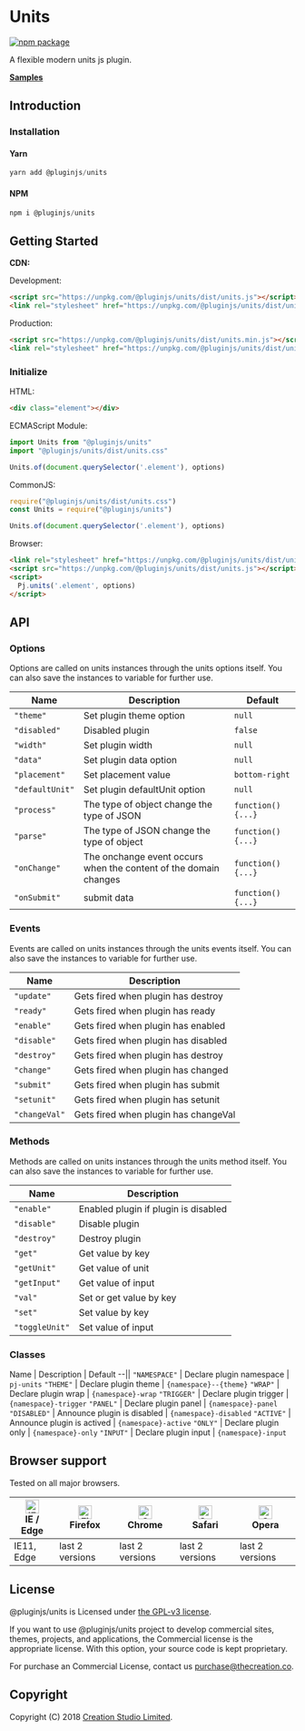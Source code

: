 # Units

[![npm package](https://img.shields.io/npm/v/@pluginjs/units.svg)](https://www.npmjs.com/package/@pluginjs/units)

A flexible modern units js plugin.

**[Samples](https://codesandbox.io/s/github/pluginjs/pluginjs/tree/master/modules/units/samples)**

## Introduction

### Installation

#### Yarn

```javascript
yarn add @pluginjs/units
```

#### NPM

```javascript
npm i @pluginjs/units
```

## Getting Started

**CDN:**

Development:

```html
<script src="https://unpkg.com/@pluginjs/units/dist/units.js"></script>
<link rel="stylesheet" href="https://unpkg.com/@pluginjs/units/dist/units.css">
```

Production:

```html
<script src="https://unpkg.com/@pluginjs/units/dist/units.min.js"></script>
<link rel="stylesheet" href="https://unpkg.com/@pluginjs/units/dist/units.min.css">
```

### Initialize

HTML:

```html
<div class="element"></div>
```

ECMAScript Module:

```javascript
import Units from "@pluginjs/units"
import "@pluginjs/units/dist/units.css"

Units.of(document.querySelector('.element'), options)
```

CommonJS:

```javascript
require("@pluginjs/units/dist/units.css")
const Units = require("@pluginjs/units")

Units.of(document.querySelector('.element'), options)
```

Browser:

```html
<link rel="stylesheet" href="https://unpkg.com/@pluginjs/units/dist/units.css">
<script src="https://unpkg.com/@pluginjs/units/dist/units.js"></script>
<script>
  Pj.units('.element', options)
</script>
```

## API

### Options

Options are called on units instances through the units options itself.
You can also save the instances to variable for further use.

Name | Description | Default
--|--|--
`"theme"` | Set plugin theme option | `null`
`"disabled"` | Disabled plugin | `false`
`"width"` | Set plugin width | `null`
`"data"` | Set plugin data option | `null`
`"placement"` | Set placement value | `bottom-right`
`"defaultUnit"` | Set plugin defaultUnit option | `null`
`"process"` | The type of object change the type of JSON | `function() {...}`
`"parse"` | The type of JSON change the type of object | `function() {...}`
`"onChange"` | The onchange event occurs when the content of the domain changes | `function() {...}`
`"onSubmit"` | submit data | `function() {...}`

### Events

Events are called on units instances through the units events itself.
You can also save the instances to variable for further use.

Name | Description
--|--
`"update"` | Gets fired when plugin has destroy
`"ready"` | Gets fired when plugin has ready
`"enable"` | Gets fired when plugin has enabled
`"disable"` | Gets fired when plugin has disabled
`"destroy"` | Gets fired when plugin has destroy
`"change"` | Gets fired when plugin has changed
`"submit"` | Gets fired when plugin has submit
`"setunit"` | Gets fired when plugin has setunit
`"changeVal"` | Gets fired when plugin has changeVal

### Methods

Methods are called on units instances through the units method itself.
You can also save the instances to variable for further use.

Name | Description
--|--
`"enable"` | Enabled plugin if plugin is disabled
`"disable"` | Disable plugin
`"destroy"` | Destroy plugin
`"get"` | Get value by key
`"getUnit"` | Get value of unit
`"getInput"` | Get value of input
`"val"` | Set or get value by key
`"set"` | Set value by key
`"toggleUnit"` | Set value of input

### Classes

Name | Description | Default
--||
`"NAMESPACE"` | Declare plugin namespace | `pj-units`
`"THEME"` | Declare plugin theme | `{namespace}--{theme}`
`"WRAP"` | Declare plugin wrap | `{namespace}-wrap`
`"TRIGGER"` | Declare plugin trigger | `{namespace}-trigger`
`"PANEL"` | Declare plugin panel | `{namespace}-panel`
`"DISABLED"` | Announce plugin is disabled | `{namespace}-disabled`
`"ACTIVE"` | Announce plugin is actived | `{namespace}-active`
`"ONLY"` | Declare plugin only | `{namespace}-only`
`"INPUT"` | Declare plugin input | `{namespace}-input`

## Browser support

Tested on all major browsers.

| [<img src="https://raw.githubusercontent.com/alrra/browser-logos/master/src/edge/edge_48x48.png" alt="IE / Edge" width="24px" height="24px" />](http://godban.github.io/browsers-support-badges/)</br>IE / Edge | [<img src="https://raw.githubusercontent.com/alrra/browser-logos/master/src/firefox/firefox_48x48.png" alt="Firefox" width="24px" height="24px" />](http://godban.github.io/browsers-support-badges/)</br>Firefox | [<img src="https://raw.githubusercontent.com/alrra/browser-logos/master/src/chrome/chrome_48x48.png" alt="Chrome" width="24px" height="24px" />](http://godban.github.io/browsers-support-badges/)</br>Chrome | [<img src="https://raw.githubusercontent.com/alrra/browser-logos/master/src/safari/safari_48x48.png" alt="Safari" width="24px" height="24px" />](http://godban.github.io/browsers-support-badges/)</br>Safari | [<img src="https://raw.githubusercontent.com/alrra/browser-logos/master/src/opera/opera_48x48.png" alt="Opera" width="24px" height="24px" />](http://godban.github.io/browsers-support-badges/)</br>Opera |
| --------- | --------- | --------- | --------- | --------- |
| IE11, Edge| last 2 versions| last 2 versions| last 2 versions| last 2 versions|

## License

@pluginjs/units is Licensed under [the GPL-v3 license](LICENSE).

If you want to use @pluginjs/units project to develop commercial sites, themes, projects, and applications, the Commercial license is the appropriate license. With this option, your source code is kept proprietary.

For purchase an Commercial License, contact us purchase@thecreation.co.

## Copyright

Copyright (C) 2018 [Creation Studio Limited](creationstudio.com).